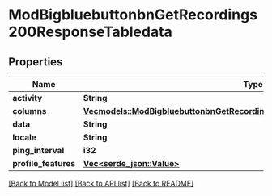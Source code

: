 # ModBigbluebuttonbnGetRecordings200ResponseTabledata

## Properties

Name | Type | Description | Notes
------------ | ------------- | ------------- | -------------
**activity** | **String** |  | 
**columns** | [**Vec<models::ModBigbluebuttonbnGetRecordings200ResponseTabledataColumnsInner>**](mod_bigbluebuttonbn_get_recordings_200_response_tabledata_columns_inner.md) |  | 
**data** | **String** |  | 
**locale** | **String** |  | 
**ping_interval** | **i32** |  | 
**profile_features** | [**Vec<serde_json::Value>**](serde_json::Value.md) |  | 

[[Back to Model list]](../README.md#documentation-for-models) [[Back to API list]](../README.md#documentation-for-api-endpoints) [[Back to README]](../README.md)


